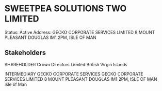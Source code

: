 # SWEETPEA SOLUTIONS TWO LIMITED
Status: Active
Address: GECKO CORPORATE SERVICES LIMITED 8 MOUNT PLEASANT DOUGLAS  IM1 2PM,  ISLE OF MAN

## Stakeholders
SHAREHOLDER
Crown Directors Limited
British Virgin Islands


INTERMEDIARY
GECKO CORPORATE SERVICES
GECKO CORPORATE SERVICES LIMITED 8 MOUNT PLEASANT DOUGLAS  IM1 2PM,  ISLE OF MAN
Isle of Man



